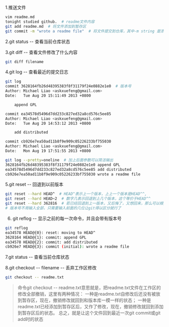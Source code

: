 1.推送文件
```bash
vim readme.md
tonight studied github.  # readme文件内容
git add readme.md  # 将文件添加到暂存区
git commit -m "wrote a readme file"  # 将文件提交到仓库，其中-m string 是添加说明。
```

2.git status -- 查看当前仓库状态

3.git diff -- 查看文件修改了什么内容
```bash
git diff filename
```

4.git log -- 查看最近的提交日志
```bash
git log 
commit 3628164fb26d48395383f8f31179f24e0882e1e0  # 版本号
Author: Michael Liao <askxuefeng@gmail.com>
Date:   Tue Aug 20 15:11:49 2013 +0800

    append GPL

commit ea34578d5496d7dd233c827ed32a8cd576c5ee85
Author: Michael Liao <askxuefeng@gmail.com>
Date:   Tue Aug 20 14:53:12 2013 +0800

    add distributed

commit cb926e7ea50ad11b8f9e909c05226233bf755030
Author: Michael Liao <askxuefeng@gmail.com>
Date:   Mon Aug 19 17:51:55 2013 +0800
```
```bash
git log --pretty=oneline  # 加上后面参数可以简洁输出
3628164fb26d48395383f8f31179f24e0882e1e0 append GPL
ea34578d5496d7dd233c827ed32a8cd576c5ee85 add distributed
cb926e7ea50ad11b8f9e909c05226233bf755030 wrote a readme file
```

5.git reset -- 回退到以前版本
```bash
git reset --hard HEAD^  # HEAD^表示上一个版本，上上一个版本是HEAD^^,
git reset --hard HEAD~2  # 数字几表示回退到上几个版本，这个等价于HEAD^^
git reset --hard 362816  # 若已经回退到上一版本，又后悔了，又想回来，那么可以根据版本号回退
# 版本号不用输入全部，只需要输入前面的几位让git得以区分就行了
```

6. git reflog -- 显示之前的每一次命令，并且会带有版本号
```bash
git reflog
ea34578 HEAD@{0}: reset: moving to HEAD^
3628164 HEAD@{1}: commit: append GPL
ea34578 HEAD@{2}: commit: add distributed
cb926e7 HEAD@{3}: commit (initial): wrote a readme file
```

7.git status -- 查看当前仓库状态

8.git checkout -- filename -- 丢弃工作区修改
```bash
git checkout -- readme.txt
```
>命令git checkout -- readme.txt意思就是，把readme.txt文件在工作区的修改全部撤销，这里有两种情况：
一种是readme.txt自修改后还没有被放到暂存区，现在，撤销修改就回到和版本库一模一样的状态；
一种是readme.txt已经添加到暂存区后，又作了修改，现在，撤销修改就回到添加到暂存区后的状态。
总之，就是让这个文件回到最近一次git commit或git add时的状态